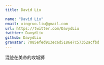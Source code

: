 ```yaml
---
title: David Liu

name: "David Liu"
email: xingruo.liu@gmail.com
url: https://twitter.com/DavydLiu
twitter: DavydLiu
github: DavydLiu
gravatar: 7085efed913ec6d5186e7c57352acfbd
---
```


混迹在美帝的攻城狮
